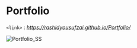 # Portfolio
`<link>` : *<https://rashidyousufzai.github.io/Portfolio/>*


![Portfolio_SS](https://user-images.githubusercontent.com/106462341/213903188-62b5dbbe-a456-44ae-8586-b2f461dcc3a0.png)
